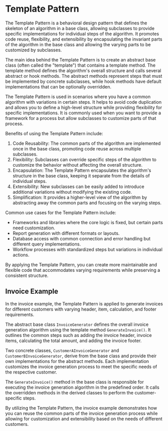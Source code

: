 # Template Pattern

The Template Pattern is a behavioral design pattern that defines the skeleton of an algorithm in a base class, allowing subclasses to provide specific implementations for individual steps of the algorithm. It promotes code reuse, flexibility, and extensibility by encapsulating the invariant parts of the algorithm in the base class and allowing the varying parts to be customized by subclasses.  

The main idea behind the Template Pattern is to create an abstract base class (often called the "template") that contains a template method. The template method defines the algorithm's overall structure and calls several abstract or hook methods. The abstract methods represent steps that must be implemented by concrete subclasses, while hook methods have default implementations that can be optionally overridden.  

The Template Pattern is used in scenarios where you have a common algorithm with variations in certain steps. It helps to avoid code duplication and allows you to define a high-level structure while providing flexibility for specific implementations. It is commonly used when you want to provide a framework for a process but allow subclasses to customize parts of that process.

Benefits of using the Template Pattern include:

1. Code Reusability: The common parts of the algorithm are implemented once in the base class, promoting code reuse across multiple subclasses.
2. Flexibility: Subclasses can override specific steps of the algorithm to customize the behavior without affecting the overall structure.
3. Encapsulation: The Template Pattern encapsulates the algorithm's structure in the base class, keeping it separate from the details of individual steps.
4. Extensibility: New subclasses can be easily added to introduce additional variations without modifying the existing code.
5. Simplification: It provides a higher-level view of the algorithm by abstracting away the common parts and focusing on the varying steps.

Common use cases for the Template Pattern include:

- Frameworks and libraries where the core logic is fixed, but certain parts need customization.
- Report generation with different formats or layouts.
- Database access with common connection and error handling but different query implementations.
- Workflow processes with standardized steps but variations in individual actions.

By applying the Template Pattern, you can create more maintainable and flexible code that accommodates varying requirements while preserving a consistent structure.

## Invoice Example

In the invoice example, the Template Pattern is applied to generate invoices for different customers with varying header, item, calculation, and footer requirements. 

The abstract base class `InvoiceGenerator` defines the overall invoice generation algorithm using the template method `GenerateInvoice()`. It outlines the common steps such as adding the invoice header, invoice items, calculating the total amount, and adding the invoice footer.

Two concrete classes, `CustomerAInvoiceGenerator` and `CustomerBInvoiceGenerator`, derive from the base class and provide their own implementations for the abstract methods. Each implementation customizes the invoice generation process to meet the specific needs of the respective customer.

The `GenerateInvoice()` method in the base class is responsible for executing the invoice generation algorithm in the predefined order. It calls the overridden methods in the derived classes to perform the customer-specific steps.

By utilizing the Template Pattern, the invoice example demonstrates how you can reuse the common parts of the invoice generation process while allowing for customization and extensibility based on the needs of different customers.